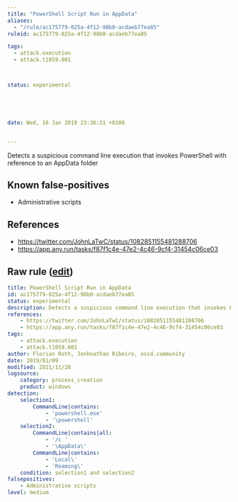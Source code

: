```yaml
---
title: "PowerShell Script Run in AppData"
aliases:
  - "/rule/ac175779-025a-4f12-98b0-acdaeb77ea85"
ruleid: ac175779-025a-4f12-98b0-acdaeb77ea85

tags:
  - attack.execution
  - attack.t1059.001



status: experimental





date: Wed, 16 Jan 2019 23:36:31 +0100


---
```


Detects a suspicious command line execution that invokes PowerShell with reference to an AppData folder

<!--more-->


## Known false-positives

* Administrative scripts



## References

* https://twitter.com/JohnLaTwC/status/1082851155481288706
* https://app.any.run/tasks/f87f1c4e-47e2-4c46-9cf4-31454c06ce03


## Raw rule ([edit](https://github.com/SigmaHQ/sigma/edit/master/rules/windows/process_creation/proc_creation_win_susp_ps_appdata.yml))
```yaml
title: PowerShell Script Run in AppData
id: ac175779-025a-4f12-98b0-acdaeb77ea85
status: experimental
description: Detects a suspicious command line execution that invokes PowerShell with reference to an AppData folder
references:
    - https://twitter.com/JohnLaTwC/status/1082851155481288706
    - https://app.any.run/tasks/f87f1c4e-47e2-4c46-9cf4-31454c06ce03
tags:
    - attack.execution
    - attack.t1059.001
author: Florian Roth, Jonhnathan Ribeiro, oscd.community
date: 2019/01/09
modified: 2021/11/28
logsource:
    category: process_creation
    product: windows
detection:
    selection1:
        CommandLine|contains:
            - 'powershell.exe'
            - '\powershell'
    selection2:
        CommandLine|contains|all:
            - '/c '
            - '\AppData\'
        CommandLine|contains:
            - 'Local\'
            - 'Roaming\'
    condition: selection1 and selection2
falsepositives:
    - Administrative scripts
level: medium

```
